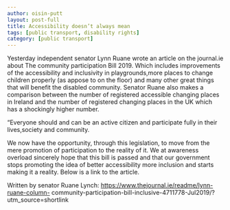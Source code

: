```yaml
---
author: oisin-putt
layout: post-full
title: Accessibility doesn’t always mean 
tags: [public transport, disability rights]
category: [public transport]
---
```

Yesterday independent senator Lynn Ruane wrote an article on the journal.ie about The 
community participation Bill 2019. Which includes improvements of the accessibility and 
inclusivity in playgrounds,more places to change children properly (as appose to on the floor) and 
many other great things that will benefit the disabled community.
Senator Ruane also makes a comparison between the number of registered accessible changing 
places in Ireland and the number of registered changing places in the UK which has a shockingly 
higher number. 



“Everyone should and can be an active citizen and participate fully in their lives,society and 
community.


We now have the opportunity, through this legislation, to move from the mere 
promotion of participation to the reality of it. 
We at awareness overload sincerely hope that this bill is passed and that our government stops 
promoting the idea of better accessibility more inclusion and starts making it a reality. 
Below is a link to the article.



Written by senator Ruane Lynch: https://www.thejournal.ie/readme/lynn-ruane-column-
community-participation-bill-inclusive-4711778-Jul2019/?utm_source=shortlink
